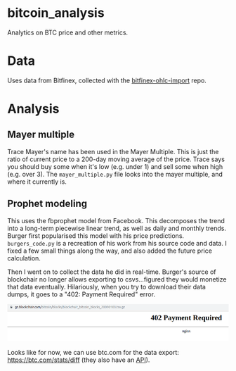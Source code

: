 # bitcoin_analysis
Analytics on BTC price and other metrics.

# Data
Uses data from Bitfinex, collected with the [bitfinex-ohlc-import](https://github.com/nateGeorge/bitfinex_ohlc_import) repo.

# Analysis

## Mayer multiple
Trace Mayer's name has been used in the Mayer Multiple.  This is just the ratio of current price to a 200-day moving average of the price.  Trace says you should buy some when it's low (e.g. under 1) and sell some when high (e.g. over 3).  The `mayer_multiple.py` file looks into the mayer multiple, and where it currently is.

## Prophet modeling
This uses the fbprophet model from Facebook.  This decomposes the trend into a long-term piecewise linear trend, as well as daily and monthly trends.  Burger first popularised this model with his price predictions.  `burgers_code.py` is a recreation of his work from his source code and data.  I fixed a few small things along the way, and also added the future price calculation.

Then I went on to collect the data he did in real-time.  Burger's source of blockchair no longer allows exporting to csvs...figured they would monetize that data eventually.  Hilariously, when you try to download their data dumps, it goes to a "402: Payment Required" error.

![payment required](images/payment_reqd.png)

Looks like for now, we can use btc.com for the data export: https://btc.com/stats/diff (they also have an [API](https://btc.com/api-doc)).
